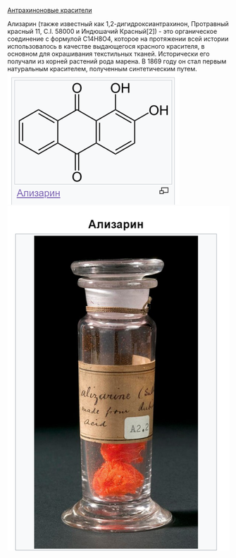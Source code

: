 [Антрахиноновые красители](Антрахиноновые%20красители.md)

Ализарин (также известный как 1,2-дигидроксиантрахинон, Протравный красный 11, C.I. 58000 и Индюшачий Красный[2]) - это органическое соединение с формулой C14H8O4, которое на протяжении всей истории использовалось в качестве выдающегося красного красителя, в основном для окрашивания текстильных тканей. Исторически его получали из корней растений рода марена. В 1869 году он стал первым натуральным красителем, полученным синтетическим путем.
![](Pasted%20image%2020240315210522.png)
![](Pasted%20image%2020240315210507.png)
